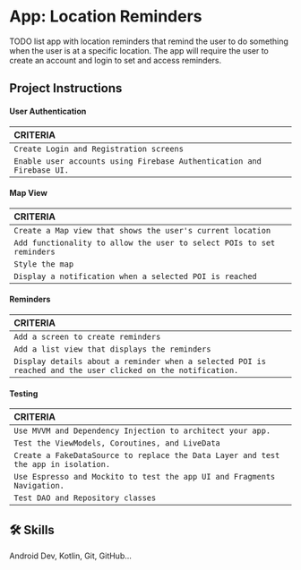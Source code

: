 
# App: Location Reminders

TODO list app with location reminders that remind the user to do something when the user is at a specific location. The app will require the user to create an account and login to set and access reminders.


## Project Instructions


#### User Authentication

| CRITERIA 
| :-------- 
| `Create Login and Registration screens` | 
| `Enable user accounts using Firebase Authentication and Firebase UI.`

#### Map View

| CRITERIA 
| :--------
| `Create a Map view that shows the user's current location` 
| `Add functionality to allow the user to select POIs to set reminders`
| `Style the map`
| `Display a notification when a selected POI is reached`

#### Reminders

| CRITERIA 
| :--------
| `Add a screen to create reminders` 
| `Add a list view that displays the reminders`
| `Display details about a reminder when a selected POI is reached and the user clicked on the notification.`

#### Testing

| CRITERIA 
| :--------
| `Use MVVM and Dependency Injection to architect your app.` 
| `Test the ViewModels, Coroutines, and LiveData`
| `Create a FakeDataSource to replace the Data Layer and test the app in isolation.`
| `Use Espresso and Mockito to test the app UI and Fragments Navigation.`
| `Test DAO and Repository classes`


## 🛠 Skills
Android Dev, Kotlin, Git, GitHub...


